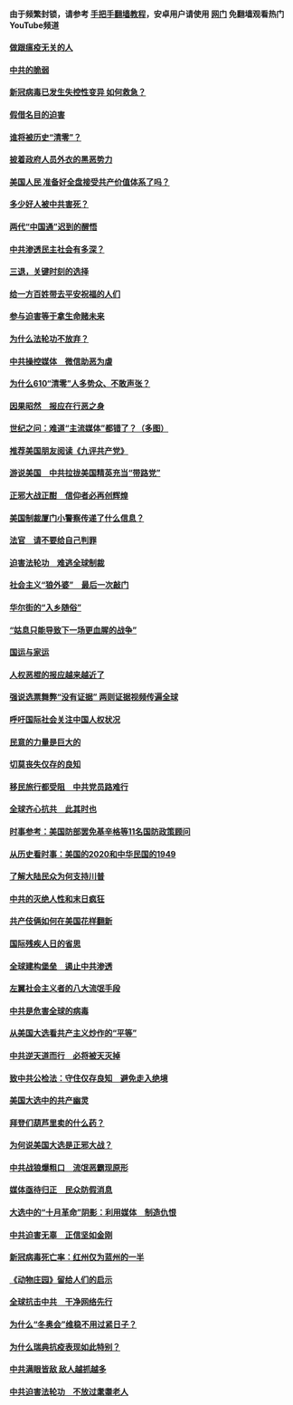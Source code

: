 #### 由于频繁封锁，请参考 [手把手翻墙教程](https://github.com/gfw-breaker/guides/wiki/)，安卓用户请使用 [网门](https://github.com/gfw-breaker/nogfw/blob/master/dl.md?t=01070300) 免翻墙观看热门YouTube频道 

#### [做跟瘟疫无关的人](../pages/251/418171.md?t=01070300) 

#### [中共的脆弱](../pages/251/418196.md?t=01070300) 

#### [新冠病毒已发生失控性变异 如何救急？](../pages/251/418032.md?t=01070300) 

#### [假借名目的迫害](../pages/251/418055.md?t=01070300) 

#### [谁将被历史“清零”？](../pages/251/417485.md?t=01070300) 

#### [披着政府人员外衣的黑恶势力](../pages/251/417442.md?t=01070300) 

#### [美国人民 准备好全盘接受共产价值体系了吗？](../pages/251/417491.md?t=01070300) 

#### [多少好人被中共害死？](../pages/251/417144.md?t=01070300) 

#### [两代“中国通”迟到的醒悟](../pages/251/417064.md?t=01070300) 

#### [中共渗透民主社会有多深？](../pages/251/417063.md?t=01070300) 

#### [三退，关键时刻的选择](../pages/251/416969.md?t=01070300) 

#### [给一方百姓带去平安祝福的人们](../pages/251/416941.md?t=01070300) 

#### [参与迫害等于拿生命赌未来](../pages/251/416856.md?t=01070300) 

#### [为什么法轮功不放弃？](../pages/251/416864.md?t=01070300) 

#### [中共操控媒体　微信助恶为虐](../pages/251/416724.md?t=01070300) 

#### [为什么610“清零”人多势众、不敢声张？](../pages/251/416632.md?t=01070300) 

#### [因果昭然　报应在行恶之身](../pages/251/416582.md?t=01070300) 

#### [世纪之问：难道“主流媒体”都错了？（多图）](../pages/251/416571.md?t=01070300) 

#### [推荐美国朋友阅读《九评共产党》](../pages/251/416510.md?t=01070300) 

#### [游说美国　中共拉拢美国精英充当“带路党”](../pages/251/416529.md?t=01070300) 

#### [正邪大战正酣　信仰者必再创辉煌](../pages/251/416433.md?t=01070300) 

#### [美国制裁厦门小警察传递了什么信息？](../pages/251/416432.md?t=01070300) 

#### [法官　请不要给自己判罪](../pages/251/416379.md?t=01070300) 

#### [迫害法轮功　难逃全球制裁](../pages/251/416380.md?t=01070300) 

#### [社会主义“狼外婆”　最后一次敲门](../pages/251/416394.md?t=01070300) 

#### [华尔街的“入乡随俗”](../pages/251/416395.md?t=01070300) 

#### [“姑息只能导致下一场更血腥的战争”](../pages/251/416223.md?t=01070300) 

#### [国运与家运](../pages/251/416224.md?t=01070300) 

#### [人权恶棍的报应越来越近了](../pages/251/416276.md?t=01070300) 

#### [强说选票舞弊“没有证据” 两则证据视频传遍全球](../pages/251/416227.md?t=01070300) 

#### [呼吁国际社会关注中国人权状况](../pages/251/416135.md?t=01070300) 

#### [民意的力量是巨大的](../pages/251/416222.md?t=01070300) 

#### [切莫丧失仅存的良知](../pages/251/416134.md?t=01070300) 

#### [移民旅行都受阻　中共党员路难行](../pages/251/416033.md?t=01070300) 

#### [全球齐心抗共　此其时也](../pages/251/415989.md?t=01070300) 

#### [时事参考：美国防部罢免基辛格等11名国防政策顾问](../pages/251/415970.md?t=01070300) 

#### [从历史看时事：美国的2020和中华民国的1949](../pages/251/415949.md?t=01070300) 

#### [了解大陆民众为何支持川普](../pages/251/415950.md?t=01070300) 

#### [中共的灭绝人性和末日疯狂](../pages/251/415944.md?t=01070300) 

#### [共产伎俩如何在美国花样翻新](../pages/251/415908.md?t=01070300) 

#### [国际残疾人日的省思](../pages/251/415849.md?t=01070300) 

#### [全球建构堡垒　遏止中共渗透](../pages/251/415850.md?t=01070300) 

#### [左翼社会主义者的八大流氓手段](../pages/251/415802.md?t=01070300) 

#### [中共是危害全球的病毒](../pages/251/415569.md?t=01070300) 

#### [从美国大选看共产主义炒作的“平等”](../pages/251/415654.md?t=01070300) 

#### [中共逆天道而行　必将被天灭掉](../pages/251/415626.md?t=01070300) 

#### [致中共公检法：守住仅存良知　避免走入绝境](../pages/251/415627.md?t=01070300) 

#### [美国大选中的共产幽灵](../pages/251/415618.md?t=01070300) 

#### [拜登们葫芦里卖的什么药？](../pages/251/415531.md?t=01070300) 

#### [为何说美国大选是正邪大战？](../pages/251/415530.md?t=01070300) 

#### [中共战狼爆粗口　流氓恶霸现原形](../pages/251/415426.md?t=01070300) 

#### [媒体亟待归正　民众防假消息](../pages/251/415402.md?t=01070300) 

#### [大选中的“十月革命”阴影：利用媒体　制造仇恨](../pages/251/415334.md?t=01070300) 

#### [中共迫害无辜　正信坚如金刚](../pages/251/415307.md?t=01070300) 

#### [新冠病毒死亡率：红州仅为蓝州的一半](../pages/251/415164.md?t=01070300) 

#### [《动物庄园》留给人们的启示](../pages/251/415178.md?t=01070300) 

#### [全球抗击中共　干净网络先行](../pages/251/415096.md?t=01070300) 

#### [为什么“冬奥会”维稳不用过紧日子？](../pages/251/414949.md?t=01070300) 

#### [为什么瑞典抗疫表现如此特别？](../pages/251/414950.md?t=01070300) 

#### [中共满眼皆敌 敌人越抓越多](../pages/251/415053.md?t=01070300) 

#### [中共迫害法轮功　不放过耄耋老人](../pages/251/414994.md?t=01070300) 

